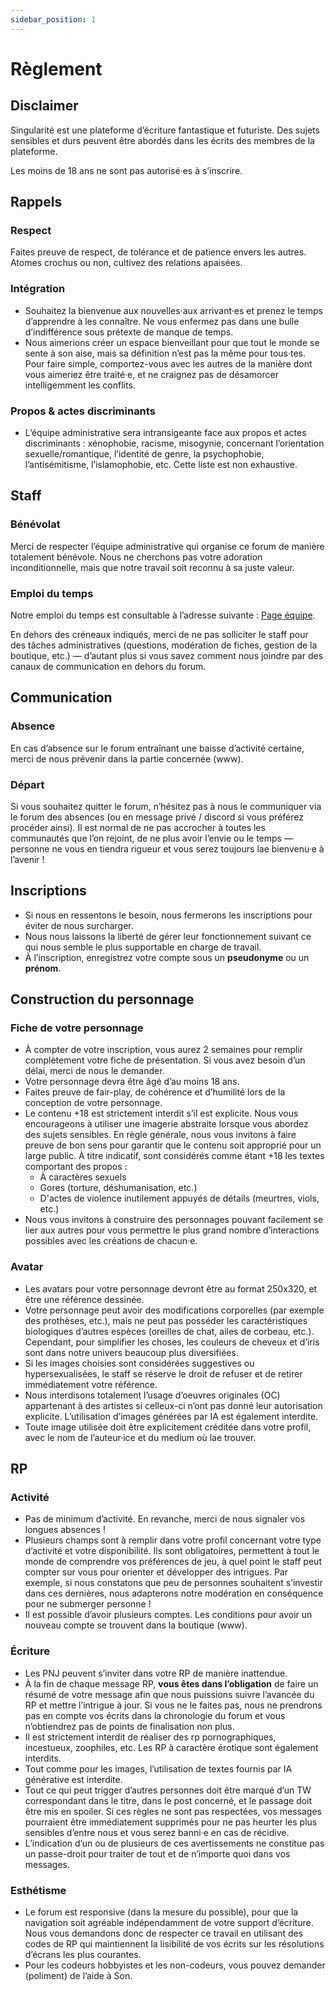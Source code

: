 ```yaml
---
sidebar_position: 1
---
```


# Règlement

## Disclaimer

Singularité est une plateforme d’écriture fantastique et futuriste. Des sujets sensibles et durs peuvent être abordés dans les écrits des membres de la plateforme.

Les moins de 18 ans ne sont pas autorisé·es à s’inscrire.

## Rappels

### Respect

Faites preuve de respect, de tolérance et de patience envers les autres. Atomes crochus ou non, cultivez des relations apaisées.

### Intégration

- Souhaitez la bienvenue aux nouvelles·aux arrivant·es et prenez le temps d’apprendre à les connaître. Ne vous enfermez pas dans une bulle d’indifférence sous prétexte de manque de temps.
- Nous aimerions créer un espace bienveillant pour que tout le monde se sente à son aise, mais sa définition n’est pas la même pour tous·tes. Pour faire simple, comportez-vous avec les autres de la manière dont vous aimeriez être traité·e, et ne craignez pas de désamorcer intelligemment les conflits.

### Propos & actes discriminants

- L’équipe administrative sera intransigeante face aux propos et actes discriminants : xénophobie, racisme, misogynie, concernant l’orientation sexuelle/romantique, l’identité de genre, la psychophobie, l’antisémitisme, l’islamophobie, etc. Cette liste est non exhaustive.

## Staff

### Bénévolat

Merci de respecter l’équipe administrative qui organise ce forum de manière totalement bénévole. Nous ne cherchons pas votre adoration inconditionnelle, mais que notre travail soit reconnu à sa juste valeur.

### Emploi du temps

Notre emploi du temps est consultable à l’adresse suivante : [Page équipe](/docs/preambule/equipe).

En dehors des créneaux indiqués, merci de ne pas solliciter le staff pour des tâches administratives (questions, modération de fiches, gestion de la boutique, etc.) — d’autant plus si vous savez comment nous joindre par des canaux de communication en dehors du forum.

## Communication

### Absence

En cas d’absence sur le forum entraînant une baisse d’activité certaine, merci de nous prévenir dans la partie concernée (www).

### Départ

Si vous souhaitez quitter le forum, n’hésitez pas à nous le communiquer via le forum des absences (ou en message privé / discord si vous préférez procéder ainsi). Il est normal de ne pas accrocher à toutes les communautés que l’on rejoint, de ne plus avoir l’envie ou le temps — personne ne vous en tiendra rigueur et vous serez toujours lae bienvenu·e à l’avenir !

## Inscriptions

- Si nous en ressentons le besoin, nous fermerons les inscriptions pour éviter de nous surcharger.
- Nous nous laissons la liberté de gérer leur fonctionnement suivant ce qui nous semble le plus supportable en charge de travail.
- À l’inscription, enregistrez votre compte sous un **pseudonyme** ou un **prénom**.

## Construction du personnage

### Fiche de votre personnage

- À compter de votre inscription, vous aurez 2 semaines pour remplir complètement votre fiche de présentation. Si vous avez besoin d’un délai, merci de nous le demander.
- Votre personnage devra être âgé d’au moins 18 ans.
- Faites preuve de fair-play, de cohérence et d’humilité lors de la conception de votre personnage.
- Le contenu +18 est strictement interdit s’il est explicite. Nous vous encourageons à utiliser une imagerie abstraite lorsque vous abordez des sujets sensibles. En règle générale, nous vous invitons à faire preuve de bon sens pour garantir que le contenu soit approprié pour un large public. À titre indicatif, sont considérés comme étant +18 les textes comportant des propos :
  - À caractères sexuels
  - Gores (torture, déshumanisation, etc.)
  - D'actes de violence inutilement appuyés de détails (meurtres, viols, etc.)
- Nous vous invitons à construire des personnages pouvant facilement se lier aux autres pour vous permettre le plus grand nombre d’interactions possibles avec les créations de chacun·e.

### Avatar

- Les avatars pour votre personnage devront être au format 250x320, et être une référence dessinée.
- Votre personnage peut avoir des modifications corporelles (par exemple des prothèses, etc.), mais ne peut pas posséder les caractéristiques biologiques d’autres espèces (oreilles de chat, ailes de corbeau, etc.). Cependant, pour simplifier les choses, les couleurs de cheveux et d’iris sont dans notre univers beaucoup plus diversifiées.
- Si les images choisies sont considérées suggestives ou hypersexualisées, le staff se réserve le droit de refuser et de retirer immédiatement votre référence.
- Nous interdisons totalement l’usage d’oeuvres originales (OC) appartenant à des artistes si celleux-ci n’ont pas donné leur autorisation explicite. L’utilisation d’images générées par IA est également interdite.
- Toute image utilisée doit être explicitement créditée dans votre profil, avec le nom de l’auteur·ice et du medium où lae trouver.

## RP

### Activité

- Pas de minimum d’activité. En revanche, merci de nous signaler vos longues absences !
- Plusieurs champs sont à remplir dans votre profil concernant votre type d’activité et votre disponibilité. Ils sont obligatoires, permettent à tout le monde de comprendre vos préférences de jeu, à quel point le staff peut compter sur vous pour orienter et développer des intrigues. Par exemple, si nous constatons que peu de personnes souhaitent s’investir dans ces dernières, nous adapterons notre modération en conséquence pour ne submerger personne !
- Il est possible d’avoir plusieurs comptes. Les conditions pour avoir un nouveau compte se trouvent dans la boutique (www).

### Écriture

- Les PNJ peuvent s’inviter dans votre RP de manière inattendue.
- À la fin de chaque message RP, **vous êtes dans l’obligation** de faire un résumé de votre message afin que nous puissions suivre l’avancée du RP et mettre l’intrigue à jour. Si vous ne le faites pas, nous ne prendrons pas en compte vos écrits dans la chronologie du forum et vous n’obtiendrez pas de points de finalisation non plus.
- Il est strictement interdit de réaliser des rp pornographiques, incestueux, zoophiles, etc. Les RP à caractère érotique sont également interdits.
- Tout comme pour les images, l’utilisation de textes fournis par IA générative est interdite.
- Tout ce qui peut trigger d’autres personnes doit être marqué d’un TW correspondant dans le titre, dans le post concerné, et le passage doit être mis en spoiler. Si ces règles ne sont pas respectées, vos messages pourraient être immédiatement supprimés pour ne pas heurter les plus sensibles d’entre nous et vous serez banni·e en cas de récidive.
- L’indication d’un ou de plusieurs de ces avertissements ne constitue pas un passe-droit pour traiter de tout et de n’importe quoi dans vos messages.

### Esthétisme

- Le forum est responsive (dans la mesure du possible), pour que la navigation soit agréable indépendamment de votre support d’écriture. Nous vous demandons donc de respecter ce travail en utilisant des codes de RP qui maintiennent la lisibilité de vos écrits sur les résolutions d’écrans les plus courantes.
- Pour les codeurs hobbyistes et les non-codeurs, vous pouvez demander (poliment) de l’aide à Son.